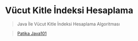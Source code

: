 # Vücut Kitle İndeksi Hesaplama

> Java İle Vücut Kitle İndeksi Hesaplama Algoritması

> [Patika Java101](https://www.patika.dev)